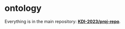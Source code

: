 # ontology

Everything is in the main repository: **[KDI-2023/proj-repo](https://github.com/KDI-2023/proj-repo)**.
